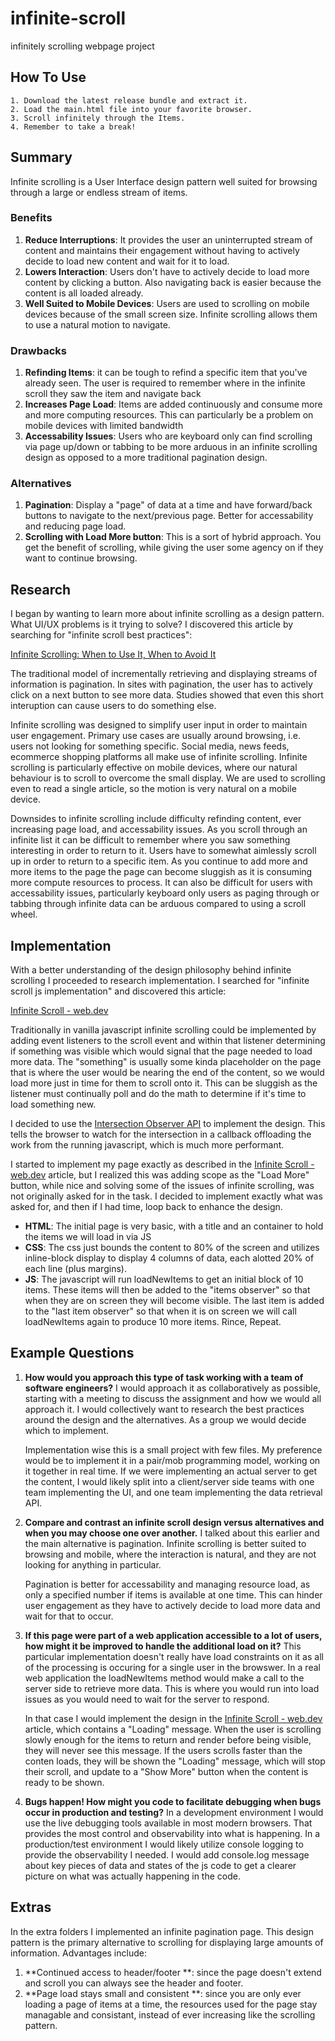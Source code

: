 # infinite-scroll
infinitely scrolling webpage project

## How To Use ##

    1. Download the latest release bundle and extract it.
    2. Load the main.html file into your favorite browser.
    3. Scroll infinitely through the Items.
    4. Remember to take a break!

## Summary ##
Infinite scrolling is a User Interface design pattern well suited for browsing through a large or endless stream of items.  

### Benefits ###
1. **Reduce Interruptions**: It provides the user an uninterrupted stream of content and maintains their engagement without having to actively decide to load new content and wait for it to load.
2. **Lowers Interaction**: Users don't have to actively decide to load more content by clicking a button. Also navigating back is easier because the content is all loaded already.
3. **Well Suited to Mobile Devices**: Users are used to scrolling on mobile devices because of the small screen size.  Infinite scrolling allows them to use a natural motion to navigate.

### Drawbacks ###
1. **Refinding Items**: it can be tough to refind a specific item that you've already seen.  The user is required to remember where in the infinite scroll they saw the item and navigate back
2. **Increases Page Load**: Items are added continuously and consume more and more computing resources.  This can particularly be a problem on mobile devices with limited bandwidth
3. **Accessability Issues**: Users who are keyboard only can find scrolling via page up/down or tabbing to be more arduous in an infinite scrolling design as opposed to a more traditional pagination design.

### Alternatives ###
1. **Pagination**: Display a "page" of data at a time and have forward/back buttons to navigate to the next/previous page. Better for accessability and reducing page load.
2. **Scrolling with Load More button**: This is a sort of hybrid approach.  You get the benefit of scrolling, while giving the user some agency on if they want to continue browsing.

## Research ##
I began by wanting to learn more about infinite scrolling as a design pattern.  What UI/UX problems is it trying to solve?  I discovered this article by searching for  "infinite scroll best practices":

[Infinite Scrolling: When to Use It, When to Avoid It](https://www.nngroup.com/articles/infinite-scrolling-tips/)

The traditional model of incrementally retrieving and displaying streams of information is pagination.  In sites with pagination, the user has to actively click on a next button to see more data.  Studies showed that even this short interuption can cause users to do something else.

Infinite scrolling was designed to simplify user input in order to maintain user engagement.  Primary use cases are usually around browsing,  i.e.  users not looking for something specific.  Social media, news feeds, ecommerce shopping platforms all make use of infinite scrolling.  Infinite scrolling is particularly effective on mobile devices, where our natural behaviour is to scroll to overcome the small display.  We are used to scrolling even to read a single article, so the motion is very natural on a mobile device.

Downsides to infinite scrolling include difficulty refinding content, ever increasing page load, and accessability issues.  As you scroll through an infinite list it can be difficult to remember where you saw something interesting in order to return to it.  Users have to somewhat aimlessly scroll up in order to return to a specific item.  As you continue to add more and more items to the page the page can become sluggish as it is consuming more compute resources to process.  It can also be difficult for users with accessability issues, particularly keyboard only users as paging through or tabbing through infinite data can be arduous compared to using a scroll wheel.

## Implementation ##
With a better understanding of the design philosophy behind infinite scrolling I proceeded to research implementation.  I searched for "infinite scroll js implementation" and discovered this article:

[Infinite Scroll - web.dev](https://web.dev/patterns/web-vitals-patterns/infinite-scroll/infinite-scroll/)

Traditionally in vanilla javascript infinite scrolling could be implemented by adding event listeners to the scroll event and within that listener determining if something was visible which would signal that the page needed to load more data.  The "something" is usually some kinda placeholder on the page that is where the user would be nearing the end of the content, so we would load more just in time for them to scroll onto it.  This can be sluggish as the listener must continually poll and do the math to determine if it's time to load something new.

I decided to use the [Intersection Observer API](https://developer.mozilla.org/en-US/docs/Web/API/Intersection_Observer_API) to implement the design.  This tells the browser to watch for the intersection in a callback offloading the work from the running javascript, which is much more performant.

I started to implement my page exactly as described in the [Infinite Scroll - web.dev](https://web.dev/patterns/web-vitals-patterns/infinite-scroll/infinite-scroll/) article, but I realized this was adding scope as the "Load More" button, while nice and solving some of the issues of infinite scrolling, was not originally asked for in the task.  I decided to implement exactly what was asked for, and then if I had time, loop back to enhance the design.

 - **HTML**: The initial page is very basic, with a title and an container to hold the items we will load in via JS
 - **CSS**: The css just bounds the content to 80% of the screen and utilizes inline-block display to display 4 columns of data, each alotted 20% of each line (plus margins).
- **JS**: The javascript will run loadNewItems to get an initial block of 10 items.  These items will then be added to the "items observer" so that when they are on screen they will become visible.  The last item is added to the "last item observer" so that when it is on screen we will call loadNewItems again to produce 10 more items.  Rince, Repeat.

## Example Questions ##

1. **How would you approach this type of task working with a team of software engineers?**
    I would approach it as collaboratively as possible,  starting with a meeting to discuss the assignment and how we would all approach it.  I would collectively want to research the best practices around the design and the alternatives.  As a group we would decide which to implement.

    Implementation wise this is a small project with few files.  My preference would be to implement it in a pair/mob programming model, working on it together in real time.  If we were implementing an actual server to get the content, I would likely split into a client/server side teams with one team implementing the UI, and one team implementing the data retrieval API.
2. **Compare and contrast an infinite scroll design versus alternatives and when you may choose one over another.**
    I talked about this earlier and the main alternative is pagination.  Infinite scrolling is better suited to browsing and mobile, where the interaction is natural, and they are not looking for anything in particular.

    Pagination is better for accessability and managing resource load, as only a specified number if items is available at one time.  This can hinder user engagement as they have to actively decide to load more data and wait for that to occur.
3. **If this page were part of a web application accessible to a lot of users, how might it be improved to handle the additional load on it?**
    This particular implementation doesn't really have load constraints on it as all of the processing is occuring for a single user in the browswer.  In a real web application the loadNewItems method would make a call to the server side to retrieve more data.  This is where you would run into load issues as you would need to wait for the server to respond.  

    In that case I would implement the design in the [Infinite Scroll - web.dev](https://web.dev/patterns/web-vitals-patterns/infinite-scroll/infinite-scroll/) article, which contains a "Loading" message.  When the user is scrolling slowly enough for the items to return and render before being visible, they will never see this message.  If the users scrolls faster than the conten loads, they will be shown the "Loading" message, which will stop their scroll, and update to a "Show More" button when the content is ready to be shown.
4. **Bugs happen!  How might you code to facilitate debugging when bugs occur in production and testing?**
    In a development environment I would use the live debugging tools available in most modern browsers.  That provides the most control and observability into what is happening.  In a production/test environment I would likely utilize console logging to provide the observability I needed.  I would add console.log message about key pieces of data and states of the js code to get a clearer picture on what was actually happening in the code.


## Extras ##

In the extra folders I implemented an infinite pagination page.  This design pattern is the primary alternative to scrolling for displaying large amounts of information.  Advantages include:

1. **Continued access to header/footer **: since the page doesn't extend and scroll you can always see the header and footer.
2. **Page load stays small and consistent **: since you are only ever loading a page of items at a time,  the resources used for the page stay managable and consistant,  instead of ever increasing like the scrolling pattern.